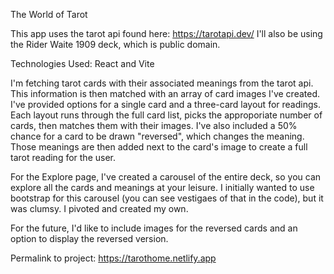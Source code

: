 The World of Tarot

This app uses the tarot api found here: https://tarotapi.dev/
I'll also be using the Rider Waite 1909 deck, which is public domain.


Technologies Used:
React and Vite

I'm fetching tarot cards with their associated meanings from the tarot api. This information is then matched with an array of card images I've created. I've provided options for a single card and a three-card layout for readings. Each layout runs through the full card list, picks the approporiate number of cards, then matches them with their images. I've also included a 50% chance for a card to be drawn "reversed", which changes the meaning. Those meanings are then added next to the card's image to create a full tarot reading for the user.

For the Explore page, I've created a carousel of the entire deck, so you can explore all the cards and meanings at your leisure. I initially wanted to use bootstrap for this carousel (you can see vestigaes of that in the code), but it was clumsy. I pivoted and created my own.

For the future, I'd like to include images for the reversed cards and an option to display the reversed version.

Permalink to project:
https://tarothome.netlify.app


